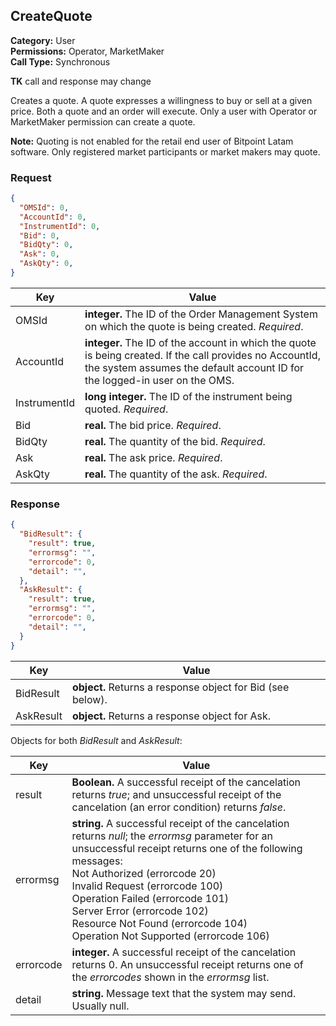 ## CreateQuote

**Category:** User<br />
**Permissions:** Operator, MarketMaker<br />
**Call Type:** Synchronous

**TK** call and response may change

Creates a quote. A quote expresses a willingness to buy or sell at a given price. Both a quote and an order will execute. Only a user with Operator or MarketMaker permission can create a quote.

<aside class="notice"><strong>Note:</strong> Quoting is not enabled for the retail end user of Bitpoint Latam  software. Only registered market participants or market makers may quote.</aside>

### Request

```json
{
  "OMSId": 0,
  "AccountId": 0,
  "InstrumentId": 0,
  "Bid": 0,
  "BidQty": 0,
  "Ask": 0,
  "AskQty": 0,
}
```

| Key          | Value                                                        |
| ------------ | ------------------------------------------------------------ |
| OMSId        | **integer.** The ID of the Order Management System on which the quote is being created. *Required*. |
| AccountId    | **integer.** The ID of the account in which the quote is being created. If the call provides no AccountId, the system assumes the default account ID for the logged-in user on the OMS. |
| InstrumentId | **long integer.** The ID of the instrument being quoted. *Required*. |
| Bid          | **real.** The bid price. *Required*.                         |
| BidQty       | **real.** The quantity of the bid. *Required*.               |
| Ask          | **real.** The ask price. *Required*.                         |
| AskQty       | **real.** The quantity of the ask. *Required*.               |

### Response

```json
{
  "BidResult": {
    "result": true,
    "errormsg": "",
    "errorcode": 0,
    "detail": "",
  },
  "AskResult": {
    "result": true,
    "errormsg": "",
    "errorcode": 0,
    "detail": "",
  }
}
```

| Key       | Value                                                      |
| --------- | ---------------------------------------------------------- |
| BidResult | **object.** Returns a response object for Bid (see below). |
| AskResult | **object.** Returns a response object for Ask.             |

Objects for both *BidResult* and *AskResult*:

| Key       | Value                                                        |
| --------- | ------------------------------------------------------------ |
| result    | **Boolean.** A successful receipt of the cancelation returns *true*; and unsuccessful receipt of the cancelation (an error condition) returns *false*. |
| errormsg  | **string.** A successful receipt of the cancelation returns *null*; the *errormsg* parameter for an unsuccessful receipt returns one of the following messages:<br />Not Authorized (errorcode 20)<br />Invalid Request (errorcode 100)<br />Operation Failed (errorcode 101)<br />Server Error (errorcode 102)<br />Resource Not Found (errorcode 104)<br />Operation Not Supported (errorcode 106) |
| errorcode | **integer.** A successful receipt of the cancelation returns 0. An unsuccessful receipt returns one of the *errorcodes* shown in the *errormsg* list. |
| detail    | **string.** Message text that the system may send. Usually null. |




